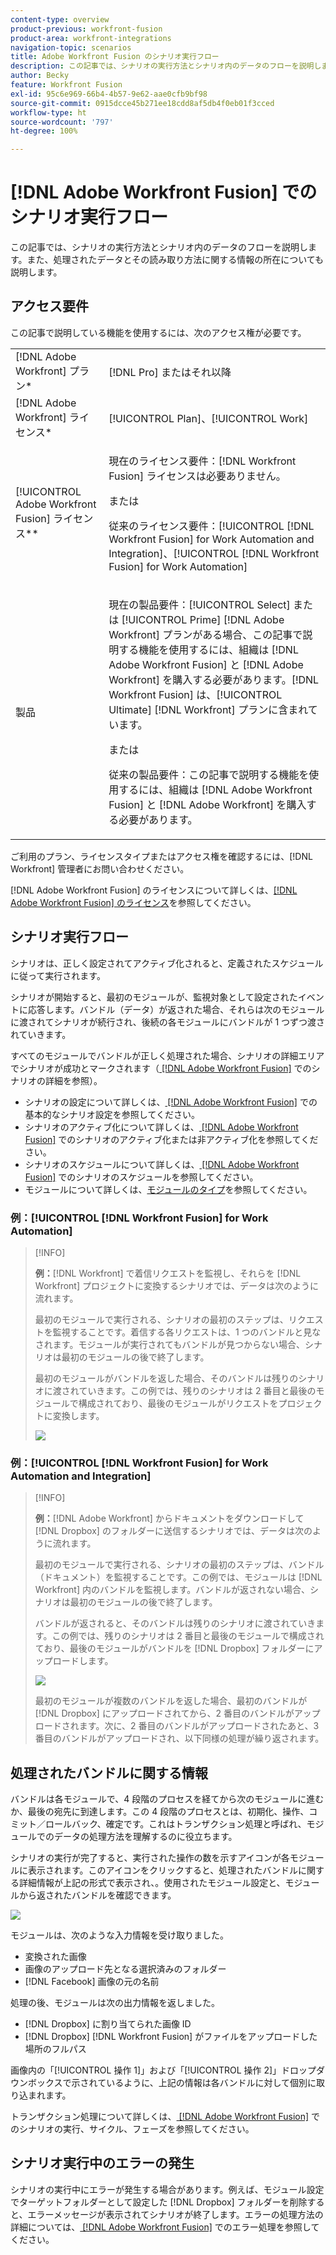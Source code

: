 ```yaml
---
content-type: overview
product-previous: workfront-fusion
product-area: workfront-integrations
navigation-topic: scenarios
title: Adobe Workfront Fusion のシナリオ実行フロー
description: この記事では、シナリオの実行方法とシナリオ内のデータのフローを説明します。また、処理されたデータとその読み取り方法に関する情報の所在についても説明します。
author: Becky
feature: Workfront Fusion
exl-id: 95c6e969-66b4-4b57-9e62-aae0cfb9bf98
source-git-commit: 0915dcce45b271ee18cdd8af5db4f0eb01f3cced
workflow-type: ht
source-wordcount: '797'
ht-degree: 100%

---
```


# [!DNL Adobe Workfront Fusion] でのシナリオ実行フロー

この記事では、シナリオの実行方法とシナリオ内のデータのフローを説明します。また、処理されたデータとその読み取り方法に関する情報の所在についても説明します。

## アクセス要件

この記事で説明している機能を使用するには、次のアクセス権が必要です。

<table style="table-layout:auto"> 
 <col> 
 <col> 
 <tbody> 
  <tr> 
    <td role="rowheader">[!DNL Adobe Workfront] プラン*</td> 
   <td> <p>[!DNL Pro] またはそれ以降</p> </td> 
  </tr> 
  <tr data-mc-conditions=""> 
   <td role="rowheader">[!DNL Adobe Workfront] ライセンス*</td> 
   <td> <p>[!UICONTROL Plan]、[!UICONTROL Work]</p> </td> 
  </tr> 
  <tr> 
   <td role="rowheader">[!UICONTROL Adobe Workfront Fusion] ライセンス**</td> 
   <td>
   <p>現在のライセンス要件：[!DNL Workfront Fusion] ライセンスは必要ありません。</p>
   <p>または</p>
   <p>従来のライセンス要件：[!UICONTROL [!DNL Workfront Fusion] for Work Automation and Integration]、[!UICONTROL [!DNL Workfront Fusion] for Work Automation]</p>
   </td> 
  </tr> 
  <tr> 
   <td role="rowheader">製品</td> 
   <td>
   <p>現在の製品要件：[!UICONTROL Select] または [!UICONTROL Prime] [!DNL Adobe Workfront] プランがある場合、この記事で説明する機能を使用するには、組織は [!DNL Adobe Workfront Fusion] と [!DNL Adobe Workfront] を購入する必要があります。[!DNL Workfront Fusion] は、[!UICONTROL Ultimate] [!DNL Workfront] プランに含まれています。</p>
   <p>または</p>
   <p>従来の製品要件：この記事で説明する機能を使用するには、組織は [!DNL Adobe Workfront Fusion] と [!DNL Adobe Workfront] を購入する必要があります。</p>
   </td> 
  </tr> 
 </tbody> 
</table>

ご利用のプラン、ライセンスタイプまたはアクセス権を確認するには、[!DNL Workfront] 管理者にお問い合わせください。

[!DNL Adobe Workfront Fusion] のライセンスについて詳しくは、[[!DNL Adobe Workfront Fusion]  のライセンス](../../workfront-fusion/get-started/license-automation-vs-integration.md)を参照してください。

## シナリオ実行フロー

シナリオは、正しく設定されてアクティブ化されると、定義されたスケジュールに従って実行されます。

シナリオが開始すると、最初のモジュールが、監視対象として設定されたイベントに応答します。バンドル（データ）が返された場合、それらは次のモジュールに渡されてシナリオが続行され、後続の各モジュールにバンドルが 1 つずつ渡されていきます。

すべてのモジュールでバンドルが正しく処理された場合、シナリオの詳細エリアでシナリオが成功とマークされます（[ [!DNL Adobe Workfront Fusion]](../../workfront-fusion/scenarios/scenario-detail.md) でのシナリオの詳細を参照）。

* シナリオの設定について詳しくは、[ [!DNL Adobe Workfront Fusion]](../../workfront-fusion/scenarios/basic-scenario-settings.md) での基本的なシナリオ設定を参照してください。
* シナリオのアクティブ化について詳しくは、[ [!DNL Adobe Workfront Fusion]](../../workfront-fusion/scenarios/activate-or-inactivate-scenario.md) でのシナリオのアクティブ化または非アクティブ化を参照してください。
* シナリオのスケジュールについて詳しくは、[ [!DNL Adobe Workfront Fusion]](../../workfront-fusion/scenarios/schedule-a-scenario.md) でのシナリオのスケジュールを参照してください。
* モジュールについて詳しくは、[モジュールのタイプ](../../workfront-fusion/modules/module-types.md)を参照してください。

### 例：[!UICONTROL [!DNL Workfront Fusion] for Work Automation]

>[!INFO]
>
>**例：**[!DNL Workfront] で着信リクエストを監視し、それらを [!DNL Workfront] プロジェクトに変換するシナリオでは、データは次のように流れます。
>
>最初のモジュールで実行される、シナリオの最初のステップは、リクエストを監視することです。着信する各リクエストは、1 つのバンドルと見なされます。モジュールが実行されてもバンドルが見つからない場合、シナリオは最初のモジュールの後で終了します。
>
>最初のモジュールがバンドルを返した場合、そのバンドルは残りのシナリオに渡されていきます。この例では、残りのシナリオは 2 番目と最後のモジュールで構成されており、最後のモジュールがリクエストをプロジェクトに変換します。
>
>![](assets/example-execution-flow-wf-only-350x157.png)

### 例：[!UICONTROL [!DNL Workfront Fusion] for Work Automation and Integration]

>[!INFO]
>
>**例：**[!DNL Adobe Workfront] からドキュメントをダウンロードして [!DNL Dropbox] のフォルダーに送信するシナリオでは、データは次のように流れます。
>
>最初のモジュールで実行される、シナリオの最初のステップは、バンドル（ドキュメント）を監視することです。この例では、モジュールは [!DNL Workfront] 内のバンドルを監視します。バンドルが返されない場合、シナリオは最初のモジュールの後で終了します。
>
>バンドルが返されると、そのバンドルは残りのシナリオに渡されていきます。この例では、残りのシナリオは 2 番目と最後のモジュールで構成されており、最後のモジュールがバンドルを [!DNL Dropbox] フォルダーにアップロードします。
>
>![](assets/example-wf-dropbox-scen-execution-flow-350x202.png)
>
>最初のモジュールが複数のバンドルを返した場合、最初のバンドルが [!DNL Dropbox] にアップロードされてから、2 番目のバンドルがアップロードされます。次に、2 番目のバンドルがアップロードされたあと、3 番目のバンドルがアップロードされ、以下同様の処理が繰り返されます。

## 処理されたバンドルに関する情報

バンドルは各モジュールで、4 段階のプロセスを経てから次のモジュールに進むか、最後の宛先に到達します。この 4 段階のプロセスとは、初期化、操作、コミット／ロールバック、確定です。これはトランザクション処理と呼ばれ、モジュールでのデータの処理方法を理解するのに役立ちます。

シナリオの実行が完了すると、実行された操作の数を示すアイコンが各モジュールに表示されます。このアイコンをクリックすると、処理されたバンドルに関する詳細情報が上記の形式で表示され、。使用されたモジュール設定と、モジュールから返されたバンドルを確認できます。

![](assets/info-processed-bundles-350x396.png)

モジュールは、次のような入力情報を受け取りました。

* 変換された画像
* 画像のアップロード先となる選択済みのフォルダー
* [!DNL Facebook] 画像の元の名前

処理の後、モジュールは次の出力情報を返しました。

* [!DNL Dropbox] に割り当てられた画像 ID
* [!DNL Dropbox] [!DNL Workfront Fusion] がファイルをアップロードした場所のフルパス

画像内の「[!UICONTROL 操作 1]」および「[!UICONTROL 操作 2]」ドロップダウンボックスで示されているように、上記の情報は各バンドルに対して個別に取り込まれます。

トランザクション処理について詳しくは、[ [!DNL Adobe Workfront Fusion]](../../workfront-fusion/scenarios/scenario-execution-cycles-phases.md) でのシナリオの実行、サイクル、フェーズを参照してください。

## シナリオ実行中のエラーの発生

シナリオの実行中にエラーが発生する場合があります。例えば、モジュール設定でターゲットフォルダーとして設定した [!DNL Dropbox] フォルダーを削除すると、エラーメッセージが表示されてシナリオが終了します。エラーの処理方法の詳細については、[ [!DNL Adobe Workfront Fusion]](../../workfront-fusion/errors/error-processing.md) でのエラー処理を参照してください。
